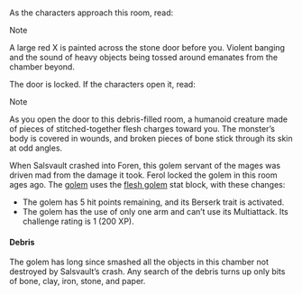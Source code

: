 ### 

As the characters approach this room, read:

> [!NOTE]
> A large red X is painted across the stone door before you. Violent banging and the sound of heavy objects being tossed around emanates from the chamber beyond.

The door is locked. If the characters open it, read:

> [!NOTE]
> As you open the door to this debris-filled room, a humanoid creature made of pieces of stitched-together flesh charges toward you. The monster’s body is covered in wounds, and broken pieces of bone stick through its skin at odd angles.

When Salsvault crashed into Foren, this golem servant of the mages was driven mad from the damage it took. Ferol locked the golem in this room ages ago. The [golem](https://www.dndbeyond.com/monsters/744309-damaged-flesh-golem) uses the [flesh golem](https://www.dndbeyond.com/monsters/16863-flesh-golem) stat block, with these changes:

- The golem has 5 hit points remaining, and its Berserk trait is activated.
- The golem has the use of only one arm and can’t use its Multiattack. Its challenge rating is 1 (200 XP).

#### [](https://www.dndbeyond.com/sources/wa/frozen-sick#Debris)Debris

The golem has long since smashed all the objects in this chamber not destroyed by Salsvault’s crash. Any search of the debris turns up only bits of bone, clay, iron, stone, and paper.